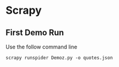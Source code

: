 # Scrapy
## First Demo Run
Use the follow command line
```
scrapy runspider Demoz.py -o quotes.json
```

